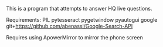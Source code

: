 This is a program that attempts to answer HQ live questions.

Requirements:
PIL
pytesseract
pygetwindow
pyautogui
google
git+https://github.com/abenassi/Google-Search-API

Requires using ApowerMirror to mirror the phone screen